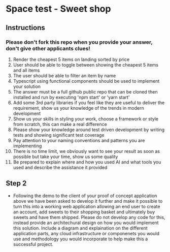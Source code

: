 # Space test - Sweet shop

## Instructions
### Please don't fork this repo when you provide your answer, don't give other applicants clues!

1. Render the cheapest 5 items on landing sorted by price
2. User should be able to toggle between showing the cheapest 5 items and all items
3. The user should be able to filter an item by name  
4. Typescript using functional components should be used to implement your solution
5. The answer must be a full github public repo that can be cloned then installed and run by executing 'npm start' or 'yarn start'
6. Add some 3rd party libraries if you feel like they are useful to deliver the requirement, show us your knowledge of the trends in modern development
7. Show us your skills in styling your work, choose a framework or style from scratch, this can make a real difference
8. Please show your knowledge around test driven development by writing tests and showing significant test coverage
9. Pay attention to your naming conventions and patterns you are implementing
10. There is no time limit, we obviously want to see your result as soon as possible but take your time, show us some quality
11. Be prepared to explain where and how you used AI and what tools you used and describe the assistance it provided

## Step 2

- Following the demo to the client of your proof of concept application above we have been asked to develop it further and make it possible to turn this into a working web application allowing an end user to create an account, add sweets to their shopping basket and ultimately buy sweets and have them shipped. Please do not develop any code for this, instead provide an architechural design on how you would implement this solution. Include a diagram and explaination on the different application parts, any cloud infrastructure or componenets you would use and methodology you would incorporate to help make this a successful project.



